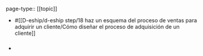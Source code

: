 page-type:: [[topic]]

- #[[D-eship/d-eship step/18 haz un esquema del proceso de ventas para adquirir un cliente/Cómo diseñar el proceso de adquisición de un cliente]]

- ### 



